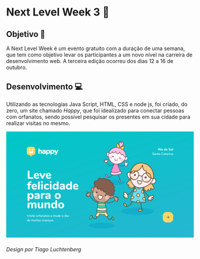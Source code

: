 # Next Level Week 3 :rocket:

## Objetivo :dart: 
A Next Level Week é um evento gratuito com a duração de uma semana, que tem como objetivo levar os participantes a um novo nível na carreira de desenvolvimento web. A terceira edição ocorreu dos dias 12 a 16 de outubro. 

## Desenvolvimento :computer:
Utilizando as tecnologias Java Script, HTML, CSS e node js, foi criado, do zero, um site chamado _Happy_, que foi idealizado para conectar pessoas com orfanatos, sendo possível pesquisar os presentes em sua cidade para realizar visitas no mesmo. 

![Home-page Happy](public/images/HomePage.png)

###### Design por Tiago Luchtenberg
